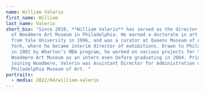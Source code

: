 ```yaml
---
name: William Valerio
first_name: William
last_name: Valerio
short_bio: "Since 2010, **William Valerio** has served as the director and CEO
  of Woodmere Art Museum in Philadelphia. He earned a doctorate in art history
  from Yale University in 1996, and was a curator at Queens Museum of Art in New
  York, where he became interim director of exhibitions. Drawn to Philadelphia
  in 2002 by Wharton’s MBA program, he worked on various projects for the
  Woodmere Art Museum as an intern even before graduating in 2004. Prior to
  joining Woodmere, Valerio was Assistant Director for Administration of the
  Philadelphia Museum of Art. "
portraits:
  - media: 2022/04/william-valerio
---
```


